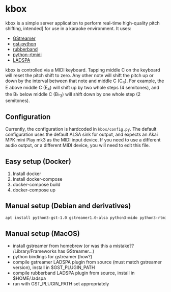 # kbox

kbox is a simple server application to perform real-time high-quality pitch
shifting, intended] for use in a karaoke environment. It uses:

- [GStreamer](https://gstreamer.freedesktop.org/)
- [gst-python](https://gstreamer.freedesktop.org/bindings/python.html)
- [rubberband](https://breakfastquay.com/rubberband/)
- [python-rtmidi](https://github.com/SpotlightKid/python-rtmidi)
- [LADSPA](https://www.ladspa.org/)

kbox is controlled via a MIDI keyboard. Tapping middle C on the keyboard will
reset the pitch shift to zero. Any other note will shift the pitch up or down
by the interval between that note and middle C (C<sub>4</sub>). For example,
the E above middle C (E<sub>4</sub>) will shift up by two whole steps (4
semitones), and the B&flat; below middle C (B&flat;<sub>3</sub>) will shift
down by one whole step (2 semitones).

## Configuration

Currently, the configuration is hardcoded in `kbox/config.py`. The default
configuration uses the default ALSA sink for output, and expects an Akai MPK
mini Play mk3 as the MIDI input device. If you need to use a different audio
output, or a different MIDI device, you will need to edit this file.

## Easy setup (Docker)

1. Install docker
1. Install docker-compose
1. docker-compose build
1. docker-compose up

## Manual setup (Debian and derivatives)

```bash
apt install python3-gst-1.0 gstreamer1.0-alsa python3-mido python3-rtmidi rubberband-ladspa gstreamer1.0-plugins-bad
```

## Manual setup (MacOS)

- install gstreamer from homebrew (or was this a mistake?? /Library/Frameworks has GStreamer...)
- python bindings for gstreamer (how?)
- compile gstreamer LADSPA plugin from source (must match gstreamer version), install in $GST_PLUGIN_PATH
- compile rubberband LADSPA plugin from source, install in $HOME/.ladspa
- run with GST_PLUGIN_PATH set appropriately
